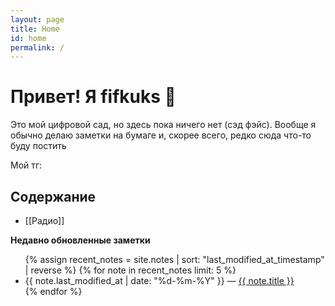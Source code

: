 ```yaml
---
layout: page
title: Home
id: home
permalink: /
---
```


# Привет! Я fifkuks 🌱

Это мой цифровой сад, но здесь пока ничего нет (сэд фэйс). Вообще я обычно делаю заметки на бумаге и, скорее всего, редко сюда что-то буду постить

Мой тг: <a class="external-link" href="https://t.me/fifkukstg"></a>

## Содержание

- [[Радио]]

<strong>Недавно обновленные заметки</strong>

<ul>
  {% assign recent_notes = site.notes | sort: "last_modified_at_timestamp" | reverse %}
  {% for note in recent_notes limit: 5 %}
    <li>
      {{ note.last_modified_at | date: "%d-%m-%Y" }} — <a class="internal-link" href="{{ site.baseurl }}{{ note.url }}">{{ note.title }}</a>
    </li>
  {% endfor %}
</ul>

<style>
  .wrapper {
    max-width: 46em;
  }
</style>
